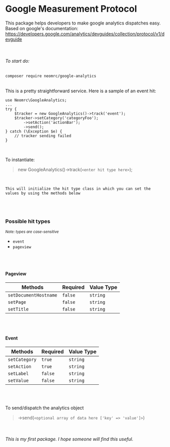 # Google Measurement Protocol
This package helps developers to make google analytics dispatches easy. Based on google's documentation: https://developers.google.com/analytics/devguides/collection/protocol/v1/devguide

<br/>

###### To start do:

```composer require neomrc/google-analytics```

<br/>
This is a pretty straightforward service. Here is a sample of an event hit:

```
use Neomrc\GoogleAnalytics;
...
try {
    $tracker = new GoogleAnalytics()->track('event');
    $tracker->setCategory('categoryFoo');
        ->setAction('actionBar');
        ->send();
} catch (\Exception $e) {
    // tracker sending failed
}
```
<br/>

To instantiate:
> new GoogleAnalytics()->track(`<enter hit type here>`);

<br/>

`This will initialize the hit type class in which you can set the values by using the methods below`

<br/><br/>

### Possible hit types

<small>_Note: types are case-sensitive_</small>
- `event`
- `pageview`

<br/><br/>

#### Pageview 
Methods | Required | Value Type
--- | --- | ---
`setDocumentHostname` | `false` | `string`
`setPage` | `false` | `string`
`setTitle` | `false` | `string`

<br/><br/>

#### Event 
Methods | Required | Value Type
--- | --- | ---
`setCategory` | `true` | `string`
`setAction` | `true` | `string`
`setLabel` | `false` | `string`
`setValue` | `false` | `string`

<br/><br/>

To send/dispatch the analytics object
> ->send(`<optional array of data here ['key' => 'value']>`)

<br/>

###### This is my first package. I hope someone will find this useful.
